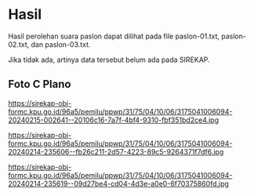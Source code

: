 # Hasil

Hasil perolehan suara paslon dapat dilihat pada file paslon-01.txt, paslon-02.txt, dan paslon-03.txt.

Jika tidak ada, artinya data tersebut belum ada pada SIREKAP.

## Foto C Plano

https://sirekap-obj-formc.kpu.go.id/96a5/pemilu/ppwp/31/75/04/10/06/3175041006094-20240215-002641--20106c16-7a7f-4bf4-9310-fbf351bd2ce4.jpg

https://sirekap-obj-formc.kpu.go.id/96a5/pemilu/ppwp/31/75/04/10/06/3175041006094-20240214-235606--fb26c211-2d57-4223-89c5-9264371f7df6.jpg

https://sirekap-obj-formc.kpu.go.id/96a5/pemilu/ppwp/31/75/04/10/06/3175041006094-20240214-235619--09d27be4-cd04-4d3e-a0e0-6f70375860fd.jpg
